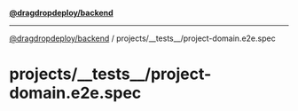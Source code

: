 [**@dragdropdeploy/backend**](../../../README.md)

***

[@dragdropdeploy/backend](../../../README.md) / projects/\_\_tests\_\_/project-domain.e2e.spec

# projects/\_\_tests\_\_/project-domain.e2e.spec
